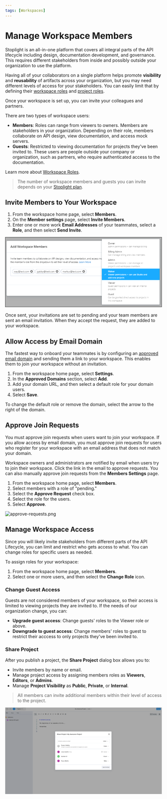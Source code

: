 ```yaml
---
tags: [Workspaces]
---
```


# Manage Workspace Members

Stoplight is an all-in-one platform that covers all integral parts of the API lifecycle including design, documentation development, and governance. This requires different stakeholders from inside and possibly outside your organization to use the platform.

Having all of your collaborators on a single platform helps promote **visibility** and **reusability** of artifacts across your organization, but you may need different levels of access for your stakeholders. You can easily limit that by defining their [workspace roles](k.workspace-roles.md) and [project roles](l.project-roles.md).

Once your workspace is set up, you can invite your colleagues and partners. 

There are two types of workspace users:

- **Members**: Roles can range from viewers to owners. Members are stakeholders in your organization. Depending on their role, members collaborate on API design, view documentation, and access mock servers. 
- **Guests**: Restricted to viewing documentation for projects they've been invited to. These users are people outside your company or organization, such as partners, who require authenticated access to the documentation.

Learn more about [Workspace Roles](k.workspace-roles.md).

>The number of workspace members and guests you can invite depends on your [Stoplight plan](https://stoplight.io/pricing/).

## Invite Members to Your Workspace 

1. From the workspace home page, select **Members**. 
2. On the **Member settings** page, select **Invite Members**. 
3. Enter one or more work **Email Addresses** of your teammates, select a **Role**, and then select **Send Invite**. 

![Add Members](../assets/images/invite-add-member.png)

Once sent, your invitations are set to pending and your team members are sent an email invitation. When they accept the request, they are added to your workspace. 

## Allow Access by Email Domain

The fastest way to onboard your teammates is by configuring an [approved email domain](./allowed-email-domains.md) and sending them a link to your workspace. This enables them to join your workspace without an invitation.

1. From the workspace home page, select **Settings**.
2. In the **Approved Domains** section, select **Add**.
3. Add your domain URL, and then select a default role for your domain users. 
3. Select **Save**.

To change the default role or remove the domain, select the arrow to the right of the domain.

## Approve Join Requests

You must approve join requests when users want to join your workspace. If you allow access by email domain, you must approve join requests for users who register for your workspace with an email address that does not match your domain.

Workspace owners and administrators are notified by email when users try to join their workspace. Click the link in the email to approve requests. You can also manually approve join requests from the **Members Settings** page.

1. From the workspace home page, select **Members**. 
2. Select members with a role of "pending."
3. Select the **Approve Request** check box.
4. Select the role for the users.
5. Select **Approve**.

![approve-requests.png](https://stoplight.io/api/v1/projects/cHJqOjI/images/eUIWFYsOXOU)


## Manage Workspace Access

Since you will likely invite stakeholders from different parts of the API Lifecycle, you can limit and restrict who gets access to what. You can change roles for specific users as needed. 

To assign roles for your workspace:

1. From the workspace home page, select **Members**. 
2. Select one or more users, and then select the **Change Role** icon.

### Change Guest Access 

Guests are not considered members of your workspace, so their access is limited to viewing projects they are invited to. If the needs of our organization change, you can:

- **Upgrade guest access**: Change guests' roles to the Viewer role or above.
- **Downgrade to guest access**: Change members' roles to guest to restrict their acccess to only projects they've been invited to.

### Share Project

After you publish a project, the **Share Project** dialog box allows you to:

* Invite members by name or email. 
* Manage project access by assigning members roles as **Viewers**, **Editors**, or **Admins**.
* Manage **Project Visibility** as **Public**, **Private**, or **Internal**.

>All members can invite additional members within their level of access to the project.

![share-project.png](../assets/images/share-project.png)







